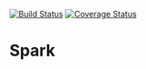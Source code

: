 [![Build Status](https://travis-ci.com/Elico-Corp/spark_odoo.svg?token=YBxZdxFiGehQQsBUqvor&branch=7.0)](https://travis-ci.com/Elico-Corp/spark_odoo)
[![Coverage Status](https://coveralls.io/repos/Elico-Corp/spark_odoo/badge.svg?branch=7.0)](https://coveralls.io/r/Elico-Corp/spark_odoo?branch=7.0)

Spark
=====
